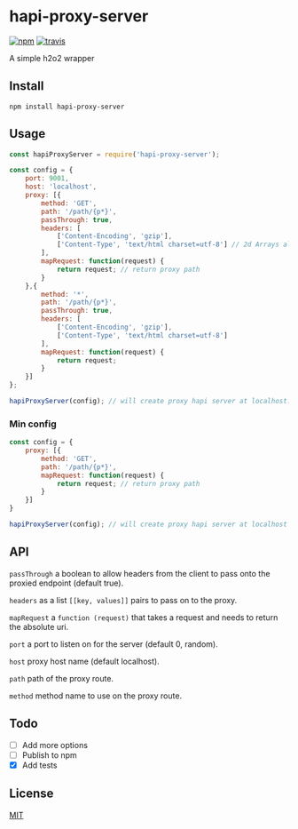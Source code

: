 # hapi-proxy-server

[![npm][npm-image]][npm-url]
[![travis][travis-image]][travis-url]

[npm-image]: https://img.shields.io/npm/v/hapi-proxy-server.svg?style=flat-square
[npm-url]: https://www.npmjs.com/package/hapi-proxy-server
[travis-image]: https://img.shields.io/travis/davidchase/hapi-proxy-server.svg?style=flat-square
[travis-url]: https://travis-ci.org/davidchase/hapi-proxy-server

A simple h2o2 wrapper

## Install

```
npm install hapi-proxy-server
```

## Usage

```js
const hapiProxyServer = require('hapi-proxy-server');

const config = {
    port: 9001,
    host: 'localhost',
    proxy: [{
        method: 'GET',
        path: '/path/{p*}',
        passThrough: true,
        headers: [
            ['Content-Encoding', 'gzip'],
            ['Content-Type', 'text/html charset=utf-8'] // 2d Arrays allow for dynamic key values
        ],
        mapRequest: function(request) {
            return request; // return proxy path
        }
    },{
        method: '*',
        path: '/path/{p*}',
        passThrough: true,
        headers: [
            ['Content-Encoding', 'gzip'],
            ['Content-Type', 'text/html charset=utf-8']
        ],
        mapRequest: function(request) {
            return request; 
        }
    }]
};

hapiProxyServer(config); // will create proxy hapi server at localhost:9001
```

### Min config

```js
const config = {
    proxy: [{
        method: 'GET',
        path: '/path/{p*}',
        mapRequest: function(request) {
            return request; // return proxy path
        }
    }]
}

hapiProxyServer(config); // will create proxy hapi server at localhost and a random available port
```

## API

`passThrough` a boolean to allow headers from the client to pass onto the proxied endpoint (default true).

`headers` as a list `[[key, values]]` pairs to pass on to the proxy.

`mapRequest` a `function (request)` that takes a request and needs to return the absolute uri.

`port` a port to listen on for the server (default 0, random).

`host` proxy host name (default localhost).

`path` path of the proxy route.

`method` method name to use on the proxy route.

## Todo

- [ ] Add more options
- [ ] Publish to npm
- [x] Add tests

## License

[MIT](LICENSE.md)
